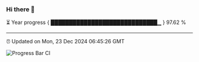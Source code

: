 ### Hi there 👋

⏳ Year progress { █████████████████████████████▁ } 97.62 %

---

⏰ Updated on Mon, 23 Dec 2024 06:45:26 GMT

![Progress Bar CI](https://github.com/IshwaranRudhara/GIT-ACTION/workflows/Progress%20Bar%20CI/badge.svg)
